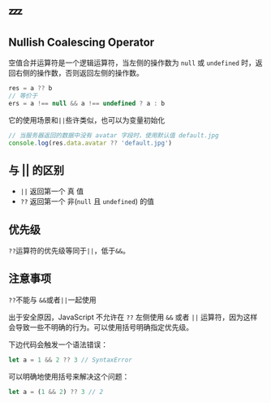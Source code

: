 # :zzz:

## Nullish Coalescing Operator

空值合并运算符是一个逻辑运算符，当左侧的操作数为 `null` 或 `undefined` 时，返回右侧的操作数，否则返回左侧的操作数。

```javascript
res = a ?? b
// 等价于
ers = a !== null && a !== undefined ? a : b
```

它的使用场景和`||`些许类似，也可以为变量初始化

```javascript
// 当服务器返回的数据中没有 avatar 字段时，使用默认值 default.jpg
console.log(res.data.avatar ?? 'default.jpg')
```

## 与 || 的区别

- `||` 返回第一个 真 值
- `??` 返回第一个 非(`null` 且 `undefined`) 的值

## 优先级

`??`运算符的优先级等同于`||`，低于`&&`。

## 注意事项

`??`不能与 `&&`或者`||`一起使用

出于安全原因，JavaScript 不允许在 `??` 左侧使用 `&&` 或者 `||` 运算符，因为这样会导致一些不明确的行为。可以使用括号明确指定优先级。

下边代码会触发一个语法错误：

```javascript
let a = 1 && 2 ?? 3 // SyntaxError
```

可以明确地使用括号来解决这个问题：

```javascript
let a = (1 && 2) ?? 3 // 2
```
